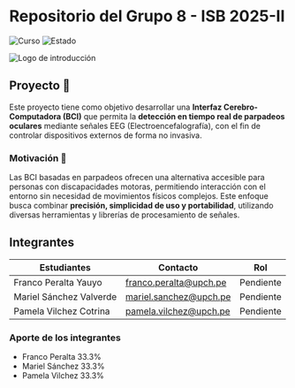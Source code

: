 # Repositorio del Grupo 8 - ISB 2025-II

![Curso ](https://img.shields.io/badge/Curso-ISB%202025--2-0366d6?style=flat-square&logoColor=white) ![Estado](https://img.shields.io/badge/Estado-En%20proceso-d4a017?style=flat-square)

![Logo de introducción](https://ciencias.cayetano.edu.pe/wp-content/uploads/sites/28/2023/07/DSC02429-1024x576.jpg)

## Proyecto 🧠
Este proyecto tiene como objetivo desarrollar una **Interfaz Cerebro-Computadora (BCI)** que permita la **detección en tiempo real de parpadeos oculares** mediante señales EEG (Electroencefalografía), con el fin de controlar dispositivos externos de forma no invasiva.

### Motivación 🎯
Las BCI basadas en parpadeos ofrecen una alternativa accesible para personas con discapacidades motoras, permitiendo interacción con el entorno sin necesidad de movimientos físicos complejos. Este enfoque busca combinar **precisión, simplicidad de uso y portabilidad**, utilizando diversas herramientas y librerías de procesamiento de señales.

## Integrantes

| Estudiantes | Contacto | Rol |
|-------------|----------|----------|
| Franco Peralta Yauyo | franco.peralta@upch.pe | Pendiente |
| Mariel Sánchez Valverde | mariel.sanchez@upch.pe| Pendiente |
| Pamela Vilchez Cotrina | pamela.vilchez@upch.pe| Pendiente |

### Aporte de los integrantes
- Franco Peralta 33.3%
- Mariel Sánchez 33.3%
- Pamela Vilchez 33.3%


